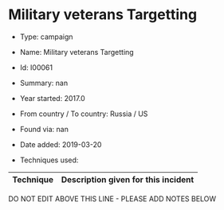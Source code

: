 # Military veterans Targetting

* Type: campaign

* Name: Military veterans Targetting

* Id: I00061

* Summary: nan

* Year started: 2017.0

* From country / To country: Russia / US

* Found via: nan

* Date added: 2019-03-20

* Techniques used: 

| Technique | Description given for this incident |
| --------- | ------------------------- |


DO NOT EDIT ABOVE THIS LINE - PLEASE ADD NOTES BELOW